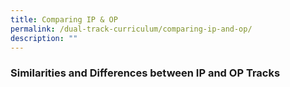 ```yaml
---
title: Comparing IP & OP
permalink: /dual-track-curriculum/comparing-ip-and-op/
description: ""
---
```

### Similarities and Differences between IP and OP Tracks


